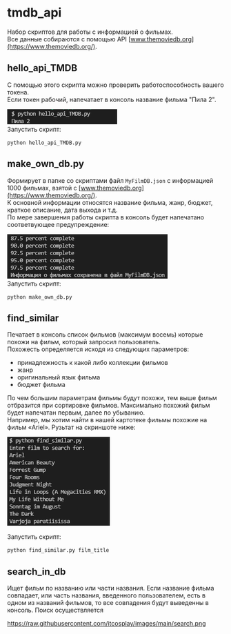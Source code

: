 # tmdb_api
Набор скриптов для работы с информацией о фильмах.  
Все данные собираются c помощью API [www.themoviedb.org](https://www.themoviedb.org/).



## hello_api_TMDB
С помощью этого скрипта можно проверить работоспособность вашего токена.  
Если токен рабочий, напечатает в консоль название фильма "Пила 2".

![test_token.png](https://raw.githubusercontent.com/itcosplay/images/main/test_tmdb_token.png)  
Запустить скрипт:
```
python hello_api_TMDB.py
```


## make_own_db.py
Формирует в папке со скриптами файл `MyFilmDB.json` с информацией 1000 фильмах, взятой с [www.themoviedb.org](https://www.themoviedb.org/).  
К основной информации относятся название фильма, жанр, бюджет, краткое описание, дата выхода и т.д.  
По мере завершения работы скрипта в консоль будет напечатано соответвующее предупреждение:

![make_own_db.png](https://raw.githubusercontent.com/itcosplay/images/main/make_own_db.png)  
Запустить скрипт:
```
python make_own_db.py
```



## find_similar
Печатает в консоль список фильмов (максимум восемь) которые похожи на фильм, который запросил пользователь.  
Похожесть определяется исходя из следующих параметров:
- принадлежность к какой либо коллекции фильмов
- жанр
- оригинальный язык фильма
- бюджет фильма

По чем большим параметрам фильмы будут похожи, тем выше фильм отбразится при сортировке фильмов.
Максимально похожий фильм будет напечатан первым, далее по убыванию.  
Например, мы хотим найти в нашей картотеке фильмы похожие на фильм «Ariel». Рузьтат на скриншоте ниже:

![find_familiar.png](https://raw.githubusercontent.com/itcosplay/images/main/find_familiar.png)

Запустить скрипт:
```
python find_similar.py film_title
```

## search_in_db
Ищет фильм по названию или части названия.
Если название фильма совпадает, или часть названия, введенного пользователем, есть в одном из названий фильмов, то все совпадения будут выведенны в консоль.
Поиск осуществляется 

https://raw.githubusercontent.com/itcosplay/images/main/search.png


